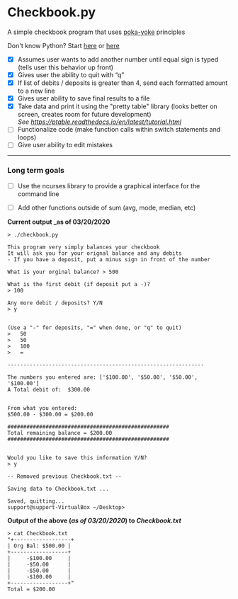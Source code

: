 # Checkbook.py

A simple checkbook program that uses [poka-yoke](https://asq.org/quality-resources/mistake-proofing
) principles <br>

Don't know Python? Start [here](https://www.pythoncheatsheet.org/) or [here](https://github.com/gto76/python-cheatsheet) 

- [x] Assumes user wants to add another number until equal sign is typed (tells user this behavior up front)
- [x] Gives user the ability to quit with “q”
- [x] If list of debits / deposits is greater than 4, send each formatted amount to a new line
- [x] Gives user ability to save final results to a file
- [x] Take data and print it using the "pretty table" library (looks better on screen, creates room for future development)<br>
    _See https://ptable.readthedocs.io/en/latest/tutorial.html_
- [ ] Functionalize code (make function calls within switch statements and loops)
- [ ] Give user ability to edit mistakes

----
### Long term goals
- [ ] Use the ncurses library to provide a graphical interface for the command line
- [ ] Add other functions outside of sum (avg, mode, median, etc)


**Current output _as of 03/20/2020**
```
> ./checkbook.py

This program very simply balances your checkbook
It will ask you for your orignal balance and any debits
- If you have a deposit, put a minus sign in front of the number

What is your orginal balance? > 500

What is the first debit (if deposit put a -)? 
> 100

Any more debit / deposits? Y/N 
> y


(Use a "-" for deposits, "=" when done, or "q" to quit)
>   50
>   50
>   100
>   =

--------------------------------------------------------------

The numbers you entered are: ['$100.00', '$50.00', '$50.00', '$100.00']
A Total debit of:  $300.00


From what you entered:
$500.00 - $300.00 = $200.00

###################################################
Total remaining balance = $200.00
###################################################


Would you like to save this information Y/N?
> y

-- Removed previous Checkbook.txt --

Saving data to Checkbook.txt ...

Saved, quitting...
support@support-VirtualBox ~/Desktop> 

```
**Output of the above (_as of 03/20/2020_) to _Checkbook.txt_** 
```
> cat Checkbook.txt 
"+------------------+
| Org Bal: $500.00 |
+------------------+
|     -$100.00     |
|     -$50.00      |
|     -$50.00      |
|     -$100.00     |
+------------------+"
Total = $200.00           
```
